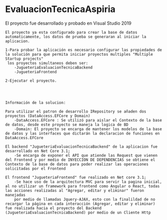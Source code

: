 # EvaluacionTecnicaAspiria
El proyecto fue desarrollado y probado en Visual Studio 2019


	El proyecto ya esta configurado para crear la base de datos automaticamente, los datos de prueba se generaran al iniciar la aplicacion.

	1-Para probar la aplicación es necesario configurar las propiedades de la solución para que permita iniciar proyectos multiples "Multiple Startup projects"
	 los proyectos simultaneos deben ser:
		-JugueteriaEvaluacionTecnicaBackend
		-JugueteriaFrontend

	2-Ejecutar el proyecto.




	Información de la solucion:

	Para utilizar el patron de desarrollo IRepository se añaden dos proyectos (DataAccess.EFCore y Domain)
		-DataAccess.EFCore : Se utilizó para aislar el Contexto de la base de datos, desde este proyecto se maneja la logica de BD
		-Domain: El proyecto se encarga de mantener los modelos de la base de datos y las interfaces que dictarán la declaracion de funciones en DataAccess.EFCore

	El backend "JugueteriaEvaluacionTecnicaBackend" de la aplicacion fue desarrollado en Net Core 3.1;
		-Se encarga de exponer el API que atiende las Request que vienen del Frontend y por medio de INYECCION DE DEPENDENCIAS se obtiene el Contexto de la base de datos para poder realizar las operaciones solicitadas por el Frontend

	El frontend "JugueteriaFrontend" fue realizado en Net core 3.1;
		-Se hace uso de la arquitectura MVC para servir la pagina inicial, al no utilizar un framework para frontend como Angular o React, todas las acciones realizadas al "Agregar, editar y eliminar" fueron manejadas 
		por medio de llamadas Jquery-AJAX, esto con la finalildad de no recargar la página en cada interacción (Agregar, editar y eliminar) fue realizada hacia el proyecto del Backend (JugueteriaEvaluacionTecnicaBackend) por medio de un Cliente Http
